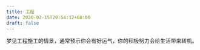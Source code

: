 ```yaml
---
title: 工程
date: 2020-02-15T20:54:12+08:00
draft: false
---
```


梦见工程施工的情景，通常预示你会有好运气，你的积极努力会给生活带来转机。<br>
